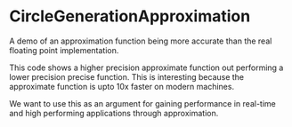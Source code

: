# CircleGenerationApproximation
A demo of an approximation function being more accurate than the real floating point implementation.

This code shows a higher precision approximate function out performing a lower precision precise function. This is interesting because the approximate function is upto 10x faster on modern machines.

We want to use this as an argument for gaining performance in real-time and high performing applications through approximation.



